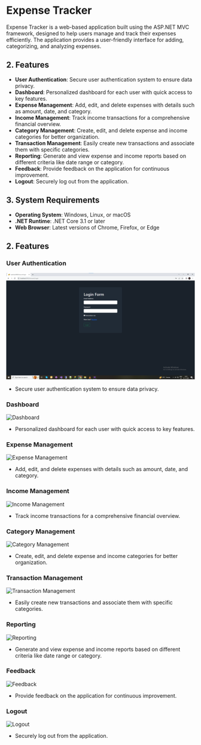 # Expense Tracker
Expense Tracker is a web-based application built using the ASP.NET MVC framework, designed to help users manage and track their expenses efficiently. The application provides a user-friendly interface for adding, categorizing, and analyzing expenses.

## 2. Features<a name="features"></a>

- **User Authentication**: Secure user authentication system to ensure data privacy.
- **Dashboard**: Personalized dashboard for each user with quick access to key features.
- **Expense Management**: Add, edit, and delete expenses with details such as amount, date, and category.
- **Income Management**: Track income transactions for a comprehensive financial overview.
- **Category Management**: Create, edit, and delete expense and income categories for better organization.
- **Transaction Management**: Easily create new transactions and associate them with specific categories.
- **Reporting**: Generate and view expense and income reports based on different criteria like date range or category.
- **Feedback**: Provide feedback on the application for continuous improvement.
- **Logout**: Securely log out from the application.

## 3. System Requirements<a name="system-requirements"></a>

- **Operating System**: Windows, Linux, or macOS
- **.NET Runtime**: .NET Core 3.1 or later
- **Web Browser**: Latest versions of Chrome, Firefox, or Edge

## 2. Features<a name="features"></a>

### User Authentication

![User Authentication](Login.png)

- Secure user authentication system to ensure data privacy.

### Dashboard

![Dashboard](url-to-dashboard-image)

- Personalized dashboard for each user with quick access to key features.

### Expense Management

![Expense Management](url-to-expense-management-image)

- Add, edit, and delete expenses with details such as amount, date, and category.

### Income Management

![Income Management](url-to-income-management-image)

- Track income transactions for a comprehensive financial overview.

### Category Management

![Category Management](url-to-category-management-image)

- Create, edit, and delete expense and income categories for better organization.

### Transaction Management

![Transaction Management](url-to-transaction-management-image)

- Easily create new transactions and associate them with specific categories.

### Reporting

![Reporting](url-to-reporting-image)

- Generate and view expense and income reports based on different criteria like date range or category.

### Feedback

![Feedback](url-to-feedback-image)

- Provide feedback on the application for continuous improvement.

### Logout

![Logout](url-to-logout-image)

- Securely log out from the application.
